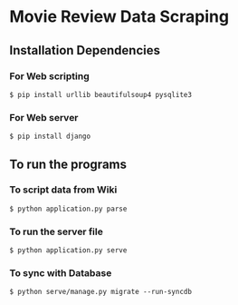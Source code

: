 # Movie Review Data Scraping


## Installation Dependencies

### For Web scripting
```
$ pip install urllib beautifulsoup4 pysqlite3 
```

### For Web server
```
$ pip install django
```

## To run the programs

### To script data from Wiki
```
$ python application.py parse
```

### To run the server file
```
$ python application.py serve
```

### To sync with Database
```
$ python serve/manage.py migrate --run-syncdb
```